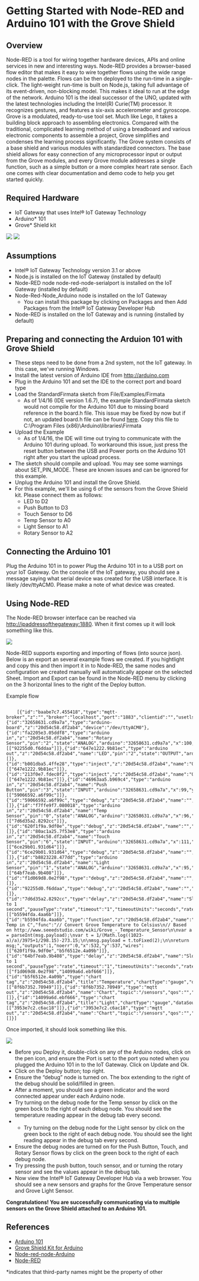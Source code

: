 # Getting Started with Node-RED and Arduino 101 with the Grove Shield #
<cr>

## Overview ##
Node-RED is a tool for wiring together hardware devices, APIs and online
services in new and interesting ways. Node-RED provides a browser-based
flow editor that makes it easy to wire together flows using the wide
range nodes in the palette. Flows can be then deployed to the run-time in
a single-click. The light-weight run-time is built on Node.js, taking
full advantage of its event-driven, non-blocking model. This makes it
ideal to run at the edge of the network. Arduino 101 is the ideal successor of the UNO, updated with the latest technologies including the Intel(R) Curie(TM) processor.  It recognizes gestures, and features a six-axis accelerometer and gyroscope.  Grove is a modulated, ready-to-use tool set. Much like Lego, it takes a building block approach to assembling electronics. Compared with the traditional, complicated learning method of using a breadboard and various electronic components to assemble a project, Grove simplifies and condenses the learning process significantly. The Grove system consists of a base shield and various modules with standardized connectors. The base shield allows for easy connection of any microprocessor input or output from the Grove modules, and every Grove module addresses a single function, such as a simple button or a more complex heart rate sensor. Each one comes with clear documentation and demo code to help you get started quickly.

## Required Hardware ##
-   IoT Gateway that uses Intel® IoT Gateway Technology
-   Arduino* 101
-	Grove* Shield kit

![](images/image1.jpg)
![](images/image2.jpg)

## Assumptions ##
-   Intel® IoT Gateway Technology version 3.1 or above
-   Node.js is installed on the IoT Gateway (installed by default)
-   Node-RED node node-red-node-serialport is installed on the IoT Gateway (installed by default)
- Node-Red-Node_Arduino node is installed on the IoT Gateway 
	- You can install this package by clicking on Packages and then Add Packages from the Intel® IoT Gateway Developer Hub
-   Node-RED is installed on the IoT Gateway and is running (installed by default)

## Preparing and connecting the Arduion 101 with Grove Shield ##
-	These steps need to be done from a 2nd system, not the IoT gateway.  In this case, we've running Windows.
-	Install the latest version of Arduino IDE from http://arduino.com
-	Plug in the Arduino 101 and set the IDE to the correct port and board type
-	Load the StandardFirmata sketch from File/Examples/Firmata
	-	As of 1/4/16 (IDE version 1.6.7), the example StandardFirmata sketch would not compile for the Arduino 101 due to missing board reference in the board.h file.  This issue may be fixed by now but if not, an updated board.h file can be found [here](https://github.com/firmata/arduino/blob/master/Boards.h).  Copy this file to C:\Program Files (x86)\Arduino\libraries\Firmata
-	Upload the Example
	-	As of 1/4/16, the IDE will time out trying to communicate with the Arduino 101 during upload.  To workaround this issue, just press the reset button between the USB and Power ports on the Arduino 101 right after you start the upload process.
-	The sketch should compile and upload.  You may see some warnings about SET_PIN_MODE.  These are known issues and can be ignored for this example.
-	Unplug the Arduino 101 and install the Grove Shield.
-	For this example, we'll be using 6 of the sensors from the Grove Shield kit.  Please connect them as follows:
	-	LED to D2
	-	Push Button to D3
	-	Touch Sensor to D6
	-	Temp Sensor to A0
	-	Light Sensor to A1
	-	Rotary Sensor to A2

## Connecting the Arduino 101 ##
Plug the Arduino 101 in to power
Plug the Arduino 101 in to a USB port on your IoT Gateway. On
the console of the IoT gateway, you should see a message saying what serial
device was created for the USB interface. It is likely /dev/ttyACM0.
Please make a note of what device was created.

## Using Node-RED ##
The Node-RED browser interface can be reached via
<http://ipaddressofthegateway:1880>. When it first comes up it will look
something like this.

![](images/image3.png)

Node-RED supports exporting and importing of flows (into source json).
Below is an export an several example flows we created. If you hightlight and copy this and then import it in to Node-RED, the same nodes and configuration we created manually will automatically appear on the selected Sheet. Import and Export can be found in the Node-RED menu by clicking on the 3 horizontal lines to the right of the Deploy button.

Example flow

```
 
	[{"id":"baabe7c7.455418","type":"mqtt-broker","z":"","broker":"localhost","port":"1883","clientid":"","usetls":false,"verifyservercert":true,"compatmode":true,"keepalive":"15","cleansession":true,"willTopic":"","willQos":"0","willRetain":"false","willPayload":"","birthTopic":"","birthQos":"0","birthRetain":"false","birthPayload":""},{"id":"32658631.cd9a7a","type":"arduino-board","z":"20d54c58.df2ab4","device":"/dev/ttyACM0"},{"id":"fa2205e3.05ddf8","type":"arduino in","z":"20d54c58.df2ab4","name":"Rotary Sensor","pin":"2","state":"ANALOG","arduino":"32658631.cd9a7a","x":100,"y":356,"wires":[["92255d0.f6ddaa"]]},{"id":"647e1222.9b81ec","type":"arduino out","z":"20d54c58.df2ab4","name":"LED","pin":"2","state":"OUTPUT","arduino":"32658631.cd9a7a","x":314,"y":77,"wires":[]},{"id":"b001dba5.4ffe28","type":"inject","z":"20d54c58.df2ab4","name":"On","topic":"","payload":"1","payloadType":"string","repeat":"","crontab":"","once":false,"x":120,"y":36,"wires":[["647e1222.9b81ec"]]},{"id":"213f0e7.fdec0f2","type":"inject","z":"20d54c58.df2ab4","name":"Off","topic":"","payload":"0","payloadType":"string","repeat":"","crontab":"","once":false,"x":120,"y":115,"wires":[["647e1222.9b81ec"]]},{"id":"46963aa5.b969c4","type":"arduino in","z":"20d54c58.df2ab4","name":"Push Button","pin":"3","state":"INPUT","arduino":"32658631.cd9a7a","x":99,"y":213,"wires":[["59066592.a6f99c"]]},{"id":"59066592.a6f99c","type":"debug","z":"20d54c58.df2ab4","name":"","active":false,"console":"false","complete":"false","x":307,"y":214,"wires":[]},{"id":"f7ffe9f7.080018","type":"arduino in","z":"20d54c58.df2ab4","name":"Temp Sensor","pin":"0","state":"ANALOG","arduino":"32658631.cd9a7a","x":96,"y":459,"wires":[["7d6d35a2.8292cc"]]},{"id":"620f1f9a.9df0e","type":"debug","z":"20d54c58.df2ab4","name":"","active":false,"console":"false","complete":"false","x":602,"y":433,"wires":[]},{"id":"80ac1a25.7f53e8","type":"arduino in","z":"20d54c58.df2ab4","name":"Touch Sensor","pin":"6","state":"INPUT","arduino":"32658631.cd9a7a","x":111,"y":281,"wires":[["6ce29b01.931d64"]]},{"id":"6ce29b01.931d64","type":"debug","z":"20d54c58.df2ab4","name":"","active":true,"console":"false","complete":"false","x":319,"y":282,"wires":[]},{"id":"b8823228.477dd","type":"arduino in","z":"20d54c58.df2ab4","name":"Light Sensor","pin":"1","state":"ANALOG","arduino":"32658631.cd9a7a","x":95,"y":622,"wires":[["64bf7eab.9b408"]]},{"id":"f1d069d8.0e2f98","type":"debug","z":"20d54c58.df2ab4","name":"","active":false,"console":"false","complete":"false","x":487,"y":622,"wires":[]},{"id":"92255d0.f6ddaa","type":"debug","z":"20d54c58.df2ab4","name":"","active":false,"console":"false","complete":"false","x":334,"y":357,"wires":[]},{"id":"7d6d35a2.8292cc","type":"delay","z":"20d54c58.df2ab4","name":"Slow to 1 second","pauseType":"rate","timeout":"1","timeoutUnits":"seconds","rate":"1","rateUnits":"second","randomFirst":"1","randomLast":"5","randomUnits":"seconds","drop":true,"x":294,"y":504,"wires":[["b5594fda.4aa6b"]]},{"id":"b5594fda.4aa6b","type":"function","z":"20d54c58.df2ab4","name":"Grove Temp in C","func":"// Convert Grove Temperature to Celsius\n// Based on http://www.seeedstudio.com/wiki/Grove_-_Temperature_Sensor\n\nvar a = parseInt(msg.payload);\nvar t = 1/(Math.log((1023-a)/a)/3975+1/298.15)-273.15;\n\nmsg.payload = t.toFixed(2);\n\nreturn msg;","outputs":1,"noerr":0,"x":532,"y":537,"wires":[["620f1f9a.9df0e","b5f6512e.4a09b"]]},{"id":"64bf7eab.9b408","type":"delay","z":"20d54c58.df2ab4","name":"Slow to 1 second","pauseType":"rate","timeout":"1","timeoutUnits":"seconds","rate":"1","rateUnits":"second","randomFirst":"1","randomLast":"5","randomUnits":"seconds","drop":true,"x":285,"y":652,"wires":[["f1d069d8.0e2f98","14099a6d.ebf666"]]},{"id":"b5f6512e.4a09b","type":"chart tag","z":"20d54c58.df2ab4","title":"Temperature","chartType":"gauge","dataSource":"Grove","units":"°C","min":"0","max":"100","targetLow":"","targetHigh":"","priority":"1","sourcePriority":"1","ttl":"5","points":"50","x":710,"y":485,"wires":[["8f6b7352.70949"]]},{"id":"8f6b7352.70949","type":"mqtt out","z":"20d54c58.df2ab4","name":"Chart","topic":"/sensors","qos":"","retain":"","broker":"baabe7c7.455418","x":874,"y":504,"wires":[]},{"id":"14099a6d.ebf666","type":"chart tag","z":"20d54c58.df2ab4","title":"Light","chartType":"gauge","dataSource":"Grove","units":"°C","min":"0","max":"100","targetLow":"","targetHigh":"","priority":"1","sourcePriority":"1","ttl":"5","points":"50","x":620,"y":689,"wires":[["3953e7c2.c6ac18"]]},{"id":"3953e7c2.c6ac18","type":"mqtt out","z":"20d54c58.df2ab4","name":"Chart","topic":"/sensors","qos":"","retain":"","broker":"baabe7c7.455418","x":784,"y":708,"wires":[]}]
```

Once imported, it should look something like this.

![](images/image4.png)

-	Before you Deploy it, double-click on any of the Arduino nodes, click on the pen icon, and ensure the Port is set to the port you noted when you plugged the Arduino 101 in to the IoT Gateway.  Click on Update and Ok.
-	Click on the Deploy button; top right.
-   Ensure the “debug” node is turned on. The box extending to the right of the debug should be solid/filled in green.
-   After a moment, you should see a green indicator and the word connected appear under each Arduino node.
-   Try turning on the debug node for the Temp sensor by click on the green bock to the right of each debug node.  You should see the temperature reading appear in the debug tab every second.
-   -   Try turning on the debug node for the Light sensor by click on the green bock to the right of each debug node.  You should see the light reading appear in the debug tab every second.
-   Ensure the debug nodes are turned on for the Push Button, Touch, and Rotary Sensor flows by click on the green bock to the right of each debug node.
-	Try pressing the push button, touch sensor, and or turning the rotary sensor and see the values appear in the debug tab.
- Now view the Intel® IoT Gateway Developer Hub via a web browser.  You should see a new sensors and graphs for the Grove Temperature sensor and Grove Light Sensor.

**Congratulations! You are successfully communicating via to multiple sensors on the Grove Shield attached to an Arduino 101.**

## References ##
-   [Arduino 101](https://www.arduino.cc/en/Main/ArduinoBoard101)
-	[Grove Shield Kit for Arduino](http://www.seeedstudio.com/depot/Grove-Starter-Kit-for-Arduino-p-1855.html)
-   [Node-red-node-Arduino](http://nodered.org/docs/hardware/arduino.html)
-   [Node-RED](http://nodered.org/)

*indicates that third-party names might be the property of other

